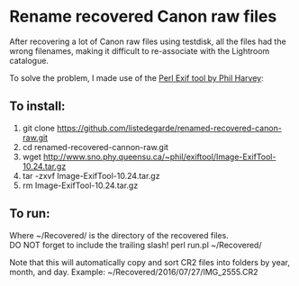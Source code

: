 # Rename recovered Canon raw files

After recovering a lot of Canon raw files using testdisk, all the files 
had the wrong filenames, making it difficult to re-associate with the
Lightroom catalogue.

To solve the problem, I made use of the [Perl Exif tool by Phil Harvey][1]:

## To install:

1. git clone https://github.com/listedegarde/renamed-recovered-canon-raw.git
2. cd renamed-recovered-cannon-raw.git
3. wget http://www.sno.phy.queensu.ca/~phil/exiftool/Image-ExifTool-10.24.tar.gz
4. tar -zxvf Image-ExifTool-10.24.tar.gz
5. rm Image-ExifTool-10.24.tar.gz

## To run:

Where ~/Recovered/ is the directory of the recovered files.  
DO NOT forget to include the trailing slash!
perl run.pl ~/Recovered/


Note that this will automatically copy and sort CR2 files into folders by year,
month, and day.  Example: ~/Recovered/2016/07/27/IMG_2555.CR2


[1]: http://www.sno.phy.queensu.ca/~phil/exiftool/
